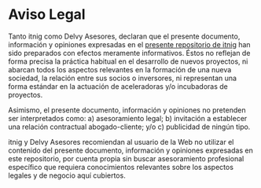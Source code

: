 # Aviso Legal

Tanto itnig como Delvy Asesores, declaran que el presente documento,
información y opiniones expresadas en el [presente repositorio de
itnig](https://github.com/Itnig/shareholders-agreement) han sido
preparados con efectos meramente informativos. Éstos no reflejan de
forma precisa la práctica habitual en el desarrollo de nuevos proyectos,
ni abarcan todos los aspectos relevantes en la formación de una nueva
sociedad, la relación entre sus socios o inversores, ni representan una forma estándar en la actuación de aceleradoras y/o incubadoras de proyectos.

Asimismo, el presente documento, información y opiniones no pretenden ser interpretados como: a) asesoramiento legal; b) invitación a establecer una relación contractual abogado-cliente;  y/o c) publicidad de ningún tipo.

itnig y Delvy Asesores recomiendan al usuario de la Web no utilizar el contenido del presente documento, información y opiniones expresadas en este repositorio, por cuenta propia sin buscar asesoramiento profesional específico que requiera conocimientos relevantes sobre los aspectos legales y de negocio aquí cubiertos.
